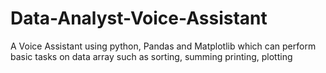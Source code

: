 # Data-Analyst-Voice-Assistant
A Voice Assistant using python, Pandas and Matplotlib which can perform basic tasks on data array such as sorting, summing printing, plotting
